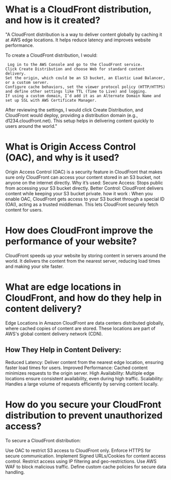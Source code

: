 # What is a CloudFront distribution, and how is it created?
   "A CloudFront distribution is a way to deliver content globally by caching it at AWS edge locations. It helps reduce latency and improves website performance.

   To create a CloudFront distribution, I would:

     Log in to the AWS Console and go to the CloudFront service.
    Click Create Distribution and choose Web for standard content delivery.
    Set the origin, which could be an S3 bucket, an Elastic Load Balancer, or a custom server.
    Configure cache behaviors, set the viewer protocol policy (HTTP/HTTPS) and define other settings like TTL (Time to Live) and logging.
    If using a custom domain, I’d add it as an Alternate Domain Name and set up SSL with AWS Certificate Manager.
   After reviewing the settings, I would click Create Distribution, and CloudFront would deploy, providing a distribution domain (e.g., d1234.cloudfront.net).
    This setup helps in delivering content quickly to users around the world."

# What is Origin Access Control (OAC), and why is it used?
   
Origin Access Control (OAC) is a security feature in CloudFront that makes sure only CloudFront can access your content stored in an S3 bucket, not anyone on the internet directly.
   Why it’s used:
Secure Access: Stops public from accessing your S3 bucket directly.
Better Control: CloudFront delivers content while keeping your S3 bucket private.
   how it work :
When you enable OAC, CloudFront gets access to your S3 bucket through a special ID (OAI), acting as a trusted middleman. This lets CloudFront securely fetch content for users.

# How does CloudFront improve the performance of your website?
  CloudFront speeds up your website by storing content in servers around the world. It delivers the content from the nearest server, reducing load times and making your site faster.

# What are edge locations in CloudFront, and how do they help in content delivery?
  Edge Locations in Amazon CloudFront are data centers distributed globally, where cached copies of content are stored. These locations are part of AWS's global content delivery network (CDN).
    
   ## How They Help in Content Delivery:
Reduced Latency: Deliver content from the nearest edge location, ensuring faster load times for users.
Improved Performance: Cached content minimizes requests to the origin server.
High Availability: Multiple edge locations ensure consistent availability, even during high traffic.
Scalability: Handles a large volume of requests efficiently by serving content locally.

# How do you secure your CloudFront distribution to prevent unauthorized access?
   To secure a CloudFront distribution:

Use OAC to restrict S3 access to CloudFront only.
Enforce HTTPS for secure communication.
Implement Signed URLs/Cookies for content access control.
Restrict access using IP filtering and geo-restrictions.
Use AWS WAF to block malicious traffic.
Define custom cache policies for secure data handling.





